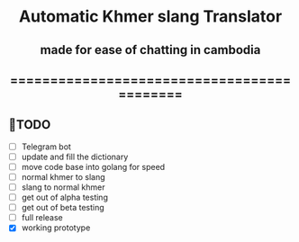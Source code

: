 <div align="center">

# Automatic Khmer slang Translator
## made for ease of chatting in cambodia
## ===========================================

<div align="left">

## 🎯TODO

- [ ] Telegram bot
- [ ] update and fill the dictionary
- [ ] move code base into golang for speed
- [ ] normal khmer to slang
- [ ] slang to normal khmer 
- [ ] get out of alpha testing
- [ ] get out of beta testing
- [ ] full release
- [x] working prototype